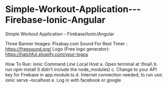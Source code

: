 # Simple-Workout-Application---Firebase-Ionic-Angular

Simple Workout Application - Firebase/Ionic/Angular

Three Banner Images: Pixabay.com
Sound For Rest Timer : https://freesound.org/
Logo (Free logo generator): https://hatchful.shopify.com/your-logos


How To Run:
Ionic Command Line Local Host
a. Open terminal at \final\ 
b. run npm install (I didn’t include the node_modules) 
c. Change to your API key for Firebase in app.module.ts 
d. Internet connection needed, to run use: ionic serve –localhost
e. Log in with facebook or google

